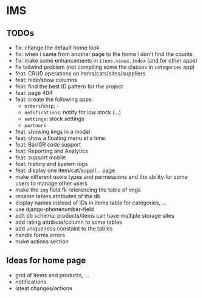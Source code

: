 # IMS

## TODOs
- fix: change the default home look
- fix: when i came from another page to the home i don't find the counts
- fix: make some enhancements in `items.views.index` (and for other apps)
- fix tailwind problem (not compiling some the classes in `categories` app)
- feat: CRUD operations on items/cats/sites/suppliers
- feat: hide/show columns
- feat: find the best ID pattern for the project
- feat: page 404
- feat: create the following apps:
    - `orders`/`ship`: -
    - `notifications`: notify for low stock (...)
    - `settings`: stock settings
    - `partners`
- feat: showing imgs in a modal
- feat: show a floating menu at a time
- feat: Bar/GR code support
- feat: Reporting and Analytics
- feat: support mobile
- feat: history and system logs
- feat: display one item/cat/suppl/... page 
- make different users types and permessions and the ability for some users to manage other users
- make the `img` field fk referencing the table of imgs
- rename tables attributes of the db
- display names instead of IDs in items table for categories, ...
- use django-phonenumber-field
- edit db schema: products/items can have multiple storage sites
- add rating attribute/column to some tables
- add uniqueness constaint to the tables
- handle forms errors
- make actions section

## Ideas for home page
- grid of items and products, ...
- notifications
- latest changes/actions
